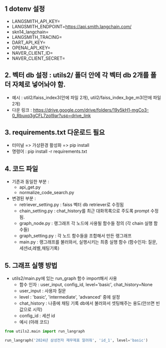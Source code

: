 ## 1 dotenv 설정

- LANGSMITH_API_KEY=
- LANGSMITH_ENDPOINT=https://api.smith.langchain.com/
- skn14_langchain=
- LANGSMITH_TRACING=
- DART_API_KEY=
- OPENAI_API_KEY=
- NAVER_CLIENT_ID=
- NAVER_CLIENT_SECRET=


## 2. 벡터 db 설정 : utils2/ 폴더 안에 각 벡터 db 2개를 폴더 자체로 넣어놔야 함.
- 예시 : util2/faiss_index3(안에 파일 2개), util2/faiss_index_bge_m3(안에 파일 2개)
- 다운 링크 : https://drive.google.com/drive/folders/19y5kH1-mgCo3-0_Rbuxq3gCFL7zoI9ar?usp=drive_link


## 3. requirements.txt 다운로드 필요
- 터미널 => 가상환경 활성화 => pip install
- 명령어 : pip install -r requirements.txt


## 4. 코드 파일
- 기존과 동일한 부분 :
  - api_get.py
  - normalize_code_search.py
- 변경된 부분 : 
  - retriever_setting.py : faiss 벡터 db retriever로 수정됨
  - chain_setting.py : chat_history를 최근 대화목록으로 주도록 prompt 수정됨.
  - graph_node.py : 랭그래프 각 노드에 사용될 함수들 정의 (각 chain 실행 함수들)
  - graph_setting.py : 각 노드 함수들을 조합해서 만든 랭그래프 
  - main.py : 랭그래프를 불러와서, 실행시키는 최종 실행 함수 (함수인자: 질문,세션id,레벨,채팅기록)


## 5. 그래프 실행 방법
- utils2/main.py에 있는 run_graph 함수 import해서 사용
  - 함수 인자 : user_input, config_id, level='basic', chat_history=None
  - user_input : 사용자 질문
  - level : 'basic', 'intermediate', 'advanced' 중에 설정
  - chat_history : 나중에 채팅 기록 db에서 불러와서 셋팅해주는 용도(안쓰면 빈 값으로 시작)
  - config_id : 세션 id
  - 예시 (아래 코드)
```python 
from utils2.main import run_langraph

run_langraph('2024년 삼성전자 재무제표 알려줘', 'id_1', level='basic')
```
